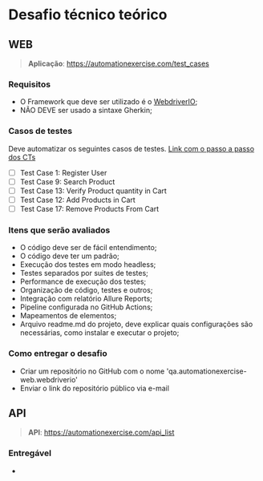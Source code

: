 # Desafio técnico teórico

## WEB

> **Aplicação**: https://automationexercise.com/test_cases

### Requisitos

- O Framework que deve ser utilizado é o [WebdriverIO](https://webdriver.io/);
- NÃO DEVE ser usado a sintaxe Gherkin;

### Casos de testes

Deve automatizar os seguintes casos de testes. [Link com o passo a passo dos CTs](https://automationexercise.com/test_cases)

- [ ] Test Case 1: Register User
- [ ] Test Case 9: Search Product
- [ ] Test Case 13: Verify Product quantity in Cart
- [ ] Test Case 12: Add Products in Cart
- [ ] Test Case 17: Remove Products From Cart

### Itens que serão avaliados

- O código deve ser de fácil entendimento;
- O código deve ter um padrão;
- Execução dos testes em modo headless;
- Testes separados por suites de testes;
- Performance de execução dos testes;
- Organização de código, testes e outros;
- Integração com relatório Allure Reports;
- Pipeline configurada no GitHub Actions;
- Mapeamentos de elementos;
- Arquivo readme.md do projeto, deve explicar quais configurações são necessárias, como instalar e executar o projeto;

### Como entregar o desafio

- Criar um repositório no GitHub com o nome 'qa.automationexercise-web.webdriverio'
- Enviar o link do repositório público via e-mail

## API

> **API**: https://automationexercise.com/api_list

### Entregável

-
